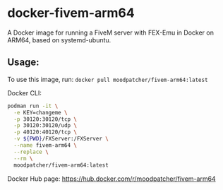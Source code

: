 # docker-fivem-arm64
A Docker image for running a FiveM server with FEX-Emu in Docker on ARM64, based on systemd-ubuntu.

## Usage:

To use this image, run: ```docker pull moodpatcher/fivem-arm64:latest```

Docker CLI:

```bash 
podman run -it \
  -e KEY=changeme \
  -p 30120:30120/tcp \
  -p 30120:30120/udp \
  -p 40120:40120/tcp \
  -v ${PWD}/FXServer:/FXServer \
  --name fivem-arm64 \
  --replace \
  --rm \
  moodpatcher/fivem-arm64:latest
```

Docker Hub page: https://hub.docker.com/r/moodpatcher/fivem-arm64

